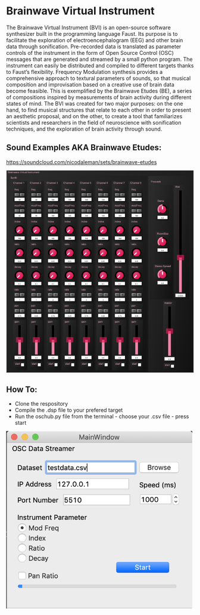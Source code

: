 # Brainwave Virtual Instrument

The Brainwave Virtual Instrument (BVI) is an open-source software synthesizer built in the programming language Faust. Its purpose is to facilitate the exploration of electroencephalogram (EEG) and other brain data through sonification. Pre-recorded data is translated as parameter controls of the instrument in the form of Open Source Control (OSC) messages that are generated and streamed by a small python program. The instrument can easily be distributed and compiled to different targets thanks to Faust’s flexibility. Frequency Modulation synthesis provides a comprehensive approach to textural parameters of sounds, so that musical composition and improvisation based on a creative use of brain data become feasible. This is exemplified by the Brainwave Etudes (BE), a series of compositions inspired by measurements of brain activity during different states of mind. The BVI was created for two major purposes: on the one hand, to find musical structures that relate to each other in order to present an aesthetic proposal, and on the other, to create a tool that familiarizes scientists and researchers in the field of neuroscience with sonification techniques, and the exploration of brain activity through sound.


## Sound Examples AKA Brainwave Etudes:

https://soundcloud.com/nicodaleman/sets/brainwave-etudes

<img src = "BVIGUI.png" width= "1000">

## How To:

- Clone the respository
- Compile the .dsp file to your prefered target
- Run the oschub.py file from the terminal
      - choose your .csv file
      - press start

<img src = "OSCGUI.png" width= "500">
